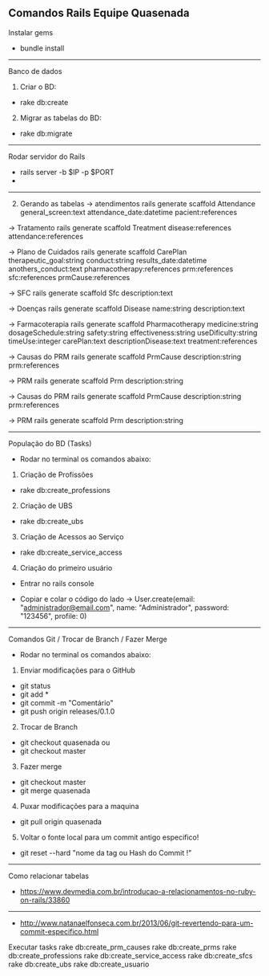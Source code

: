## Comandos Rails Equipe Quasenada

Instalar gems
- bundle install

--------------------------------

Banco de dados
1. Criar o BD:
- rake db:create

2. Migrar as tabelas do BD:
- rake db:migrate

-------------------------------

Rodar servidor do Rails
- rails server -b $IP -p $PORT
- 

-----------------------------
2. Gerando as tabelas
-> atendimentos 
rails generate scaffold Attendance general_screen:text attendance_date:datetime pacient:references

-> Tratamento
rails generate scaffold Treatment disease:references attendance:references

-> Plano de Cuidados
rails generate scaffold CarePlan therapeutic_goal:string conduct:string results_date:datetime anothers_conduct:text pharmacotherapy:references prm:references sfc:references prmCause:references 

-> SFC
rails generate scaffold Sfc description:text

-> Doenças
rails generate scaffold Disease name:string description:text

-> Farmacoterapia
rails generate scaffold Pharmacotherapy medicine:string dosageSchedule:string safety:string effectiveness:string useDificulty:string timeUse:integer carePlan:text descriptionDisease:text treatment:references


-> Causas do PRM
rails generate scaffold PrmCause description:string prm:references

-> PRM
rails generate scaffold Prm description:string


-> Causas do PRM
rails generate scaffold PrmCause description:string prm:references

-> PRM
rails generate scaffold Prm description:string


----------------------------------------

População do BD (Tasks)

* Rodar no terminal os comandos abaixo:

1. Criação de Profissões
- rake db:create_professions

2. Criação de UBS
- rake db:create_ubs

3. Criação de Acessos ao Serviço
- rake db:create_service_access

4. Criação do primeiro usuário

- Entrar no rails console

- Copiar e colar o código do lado -> User.create(email: "administrador@email.com", name: "Administrador", password: "123456", profile: 0)


----------------------------------------------

Comandos Git / Trocar de Branch / Fazer Merge

* Rodar no terminal os comandos abaixo:

1. Enviar modificações para o GitHub
- git status
- git add *
- git commit -m "Comentário"
- git push origin releases/0.1.0

2. Trocar de Branch
- git checkout quasenada
ou
- git checkout master

3. Fazer merge
- git checkout master
- git merge quasenada

4. Puxar modificações para a maquina
- git pull origin quasenada

5. Voltar o fonte local para um commit antigo especifico!
- git reset --hard "nome da tag ou Hash do Commit !"

----------------------------------------------------------------------------------

Como relacionar tabelas

- https://www.devmedia.com.br/introducao-a-relacionamentos-no-ruby-on-rails/33860

-----------------------------------------------------------------------------------

- http://www.natanaelfonseca.com.br/2013/06/git-revertendo-para-um-commit-especifico.html

Executar tasks
rake db:create_prm_causes
rake db:create_prms
rake db:create_professions
rake db:create_service_access
rake db:create_sfcs
rake db:create_ubs
rake db:create_usuario
